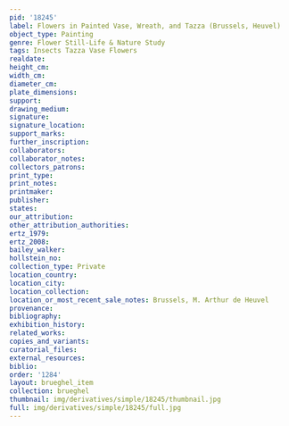 ```yaml
---
pid: '18245'
label: Flowers in Painted Vase, Wreath, and Tazza (Brussels, Heuvel)
object_type: Painting
genre: Flower Still-Life & Nature Study
tags: Insects Tazza Vase Flowers
realdate: 
height_cm: 
width_cm: 
diameter_cm: 
plate_dimensions: 
support: 
drawing_medium: 
signature: 
signature_location: 
support_marks: 
further_inscription: 
collaborators: 
collaborator_notes: 
collectors_patrons: 
print_type: 
print_notes: 
printmaker: 
publisher: 
states: 
our_attribution: 
other_attribution_authorities: 
ertz_1979: 
ertz_2008: 
bailey_walker: 
hollstein_no: 
collection_type: Private
location_country: 
location_city: 
location_collection: 
location_or_most_recent_sale_notes: Brussels, M. Arthur de Heuvel
provenance: 
bibliography: 
exhibition_history: 
related_works: 
copies_and_variants: 
curatorial_files: 
external_resources: 
biblio: 
order: '1284'
layout: brueghel_item
collection: brueghel
thumbnail: img/derivatives/simple/18245/thumbnail.jpg
full: img/derivatives/simple/18245/full.jpg
---
```

